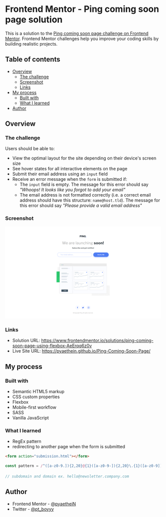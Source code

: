# Frontend Mentor - Ping coming soon page solution

This is a solution to the [Ping coming soon page challenge on Frontend Mentor](https://www.frontendmentor.io/challenges/ping-single-column-coming-soon-page-5cadd051fec04111f7b848da). Frontend Mentor challenges help you improve your coding skills by building realistic projects. 

## Table of contents

- [Overview](#overview)
  - [The challenge](#the-challenge)
  - [Screenshot](#screenshot)
  - [Links](#links)
- [My process](#my-process)
  - [Built with](#built-with)
  - [What I learned](#what-i-learned)
- [Author](#author)

## Overview

### The challenge

Users should be able to:

- View the optimal layout for the site depending on their device's screen size
- See hover states for all interactive elements on the page
- Submit their email address using an `input` field
- Receive an error message when the `form` is submitted if:
	- The `input` field is empty. The message for this error should say *"Whoops! It looks like you forgot to add your email"*
	- The email address is not formatted correctly (i.e. a correct email address should have this structure: `name@host.tld`). The message for this error should say *"Please provide a valid email address"*

### Screenshot

![](screenshots/desktop-preview.png)

### Links

- Solution URL: https://www.frontendmentor.io/solutions/ping-coming-soon-page-using-flexbox-AeErqq6z0v
- Live Site URL: https://pyaethein.github.io/Ping-Coming-Soon-Page/

## My process

### Built with

- Semantic HTML5 markup
- CSS custom properties
- Flexbox
- Mobile-first workflow
- SASS
- Vanilla JavaScript

### What I learned

- RegEx pattern
- redirecting to another page when the form is submitted

```html
<form action="submission.html"></form>
```
```js
const pattern = /^([a-z0-9.]){2,20}@{1}([a-z0-9-]){2,20}\.{1}([a-z0-9]){2,3}(\.([a-z0-9]){2,3})?$/;

// subdomain and domain ex. hello@newsletter.company.com
```

## Author

- Frontend Mentor - [@pyaetheiN](https://www.frontendmentor.io/profile/pyaetheiN)
- Twitter - [@pt_boyyy](https://www.twitter.com/pt_boyyy)